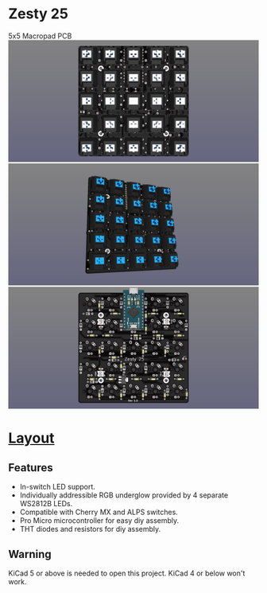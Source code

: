 # Zesty 25
5x5 Macropad PCB
![Frontside Render](https://raw.githubusercontent.com/Gtrx0/zesty25/master/Renders/Frontside_Populated.png)
![Frontside Render](https://raw.githubusercontent.com/Gtrx0/zesty25/master/Renders/Frontside_Tilted_Render.png)
![Frontside Render](https://raw.githubusercontent.com/Gtrx0/zesty25/master/Renders/Backside_Unpopulated.png)
# [Layout](http://www.keyboard-layout-editor.com/#/gists/2997f919e892d07fd131f2b731a871e9)

## Features
* In-switch LED support.
* Individually addressible RGB underglow provided by 4 separate WS2812B LEDs.
* Compatible with Cherry MX and ALPS switches.
* Pro Micro microcontroller for easy diy assembly.
* THT diodes and resistors for diy assembly.

## Warning
KiCad 5 or above is needed to open this project. KiCad 4 or below won't work.
